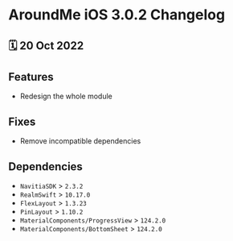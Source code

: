 # AroundMe iOS 3.0.2 Changelog

<h2>🗓 20 Oct 2022</h2>

## Features
- Redesign the whole module

## Fixes
- Remove incompatible dependencies

## Dependencies
- `NavitiaSDK` > `2.3.2`
- `RealmSwift` > `10.17.0`
- `FlexLayout` > `1.3.23`
- `PinLayout` > `1.10.2`
- `MaterialComponents/ProgressView` > `124.2.0`
- `MaterialComponents/BottomSheet` > `124.2.0`
